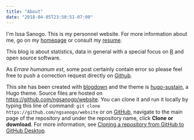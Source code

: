 ```yaml
---
title: "About"
date: "2018-04-05T23:50:51-07:00"
---
```


I'm Issa Sanogo. This is my personnel website. For more information about me, go on my [homepage](https://ngsanogo.com/) or consult my [resume](https://ngsanogo.com/resume).

This blog is about statistics, data in general with a special focus on <a href= "https://www.r-project.org/" target = "_blank">R</a> and open source software.

As *Errare humanum est*, some post certainly contain error so please feel free to push a correction request directly on <a href= "https://github.com/ngsanogo/website" target = "_blank">Github</a>.


This site has been created with <a href= "https://bookdown.org/yihui/blogdown/" target = "_blank">blogdown</a> and the theme is <a href= "https://themes.gohugo.io/hugo-sustain/" target = "_blank">hugo-sustain</a>, a Hugo theme. Source files are hosted on <a href= "https://github.com/ngsanogo/website" target = "_blank">https://github.com/ngsanogo/website</a>. You can clone it and run it locally by typing this line of command: `git clone https://github.com/ngsanogo/website` or on <a href= "https://github.com/ngsanogo/website" target = "_blank">GitHub</a>, navigate to the main page of the repository and under the repository name, click **Clone or download**. For more information, see <a href= "https://help.github.com/desktop/guides/contributing-to-projects/cloning-a-repository-from-github-to-github-desktop/" target = "_blank">Cloning a repository from GitHub to GitHub Desktop</a>.
